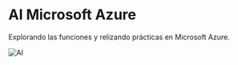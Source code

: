 # AI Microsoft Azure
Explorando las funciones y relizando prácticas en Microsoft Azure.

![AI](https://user-images.githubusercontent.com/49338963/173467083-4881f9e7-328c-4a28-9ee1-1da6d92ae945.png)
